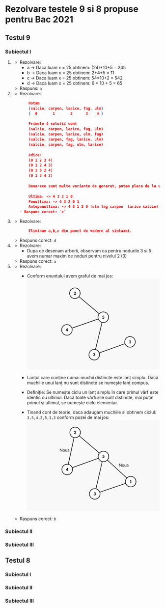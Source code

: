 # Rezolvare testele 9 si 8 propuse pentru Bac 2021

## Testul 9

### Subiectul I
1. 
    - Rezolvare:
        * a -> Daca luam x = 25 obtinem: (24)*10+5 = 245
        * b -> Daca luam x = 25 obtinem: 2+4+5 = 11
        * c -> Daca luam x = 25 obtinem: 54*10+2 = 542
        * d -> Daca luam x = 25 obtinem: 6 * 10 + 5 = 65
    - Raspuns: `a`
2. 
    - Rezolvare:
        ```json
            Notam 
            {salcie, carpen, larice, fag, ulm}
            {  0       1       2      3    4 }

            Primele 4 solutii sunt 
            (salcie, carpen, larice, fag, ulm) 
            (salcie, carpen, larice, ulm, fag)
            (salcie, carpen, fag, larice, ulm)
            (salcie, carpen, fag, ulm, larice)

            Adica:
            (0 1 2 3 4)
            (0 1 2 4 3)
            (0 1 3 2 4)
            (0 1 3 4 2)

            Deoarece sunt multe variante de generat, putem pleca de la ultima varianta generata anume

            Ultima: -> 4 3 2 1 0
            Penultima: -> 4 3 2 0 1
            Antepenultima: -> 4 3 1 2 0 (ulm fag carpen  larice salcie)
        - Raspuns corect: `c`

        ```
3. 
    - Rezolvare:
        ```json
            Eliminam a,b,c din punct de vedere al sintaxei.
        ```
    - Raspuns corect: `d`
4. 
    - Rezolvare:
        - Dupa ce desenam arborii, observam ca pentru nodurile 3 si 5 avem numar maxim de noduri pentru nivelul 2 (3)
    - Raspuns corect: `a`
5. 
    - Rezolvare:
        - Conform enuntului avem graful de mai jos:
                ![Graf initial](imagini/s1-e5.png)

        - Lanțul care conține numai muchii distincte este lanț simplu. Dacă muchiile unui lanț nu sunt distincte se numește lanț compus.

        - Definiție: Se numește ciclu un lanț simplu în care primul vârf este identic cu ultimul. Dacă toate vârfurile sunt distincte, mai puțin primul și ultimul, se numește ciclu elementar.
        - Tinand cont de teorie, daca adaugam muchiile si obtinem ciclul: `3,5,4,2,5,1,3` conform pozei de mai jos:
            ![Graf initial](imagini/s1-e5-sol.png)
    - Raspuns corect: `b`

### Subiectul II
### Subiectul III

## Testul 8

### Subiectul I
### Subiectul II
### Subiectul III